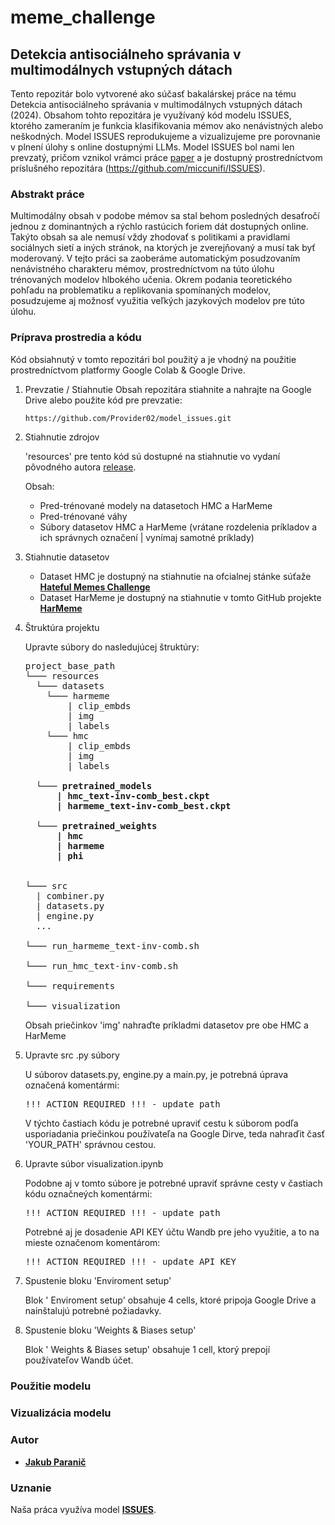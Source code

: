 # meme_challenge

## Detekcia antisociálneho správania v multimodálnych vstupných dátach

Tento repozitár bolo vytvorené ako súčasť bakalárskej práce na tému Detekcia antisociálneho správania v multimodálnych vstupných dátach (2024). Obsahom tohto repozitára je využívaný kód modelu ISSUES, ktorého zameraním je funkcia klasifikovania mémov ako nenávistných alebo neškodných. Model ISSUES reprodukujeme a vizualizujeme pre porovnanie v plnení úlohy s online dostupnými LLMs. Model ISSUES bol nami len prevzatý, pričom vznikol vrámci práce [paper](https://openaccess.thecvf.com/content/ICCV2023W/CLVL/html/Burbi_Mapping_Memes_to_Words_for_Multimodal_Hateful_Meme_Classification_ICCVW_2023_paper.html) a je dostupný prostredníctvom príslušného repozitára (https://github.com/miccunifi/ISSUES).


### Abstrakt práce
Multimodálny obsah v podobe mémov sa stal behom posledných desaťročí jednou z dominantných a rýchlo rastúcich foriem dát dostupných online. Takýto obsah sa ale nemusí vždy zhodovať s politikami a pravidlami sociálnych sietí a iných stránok, na ktorých je zverejňovaný a musí tak byť moderovaný. V tejto práci sa zaoberáme automatickým posudzovaním nenávistného charakteru mémov, prostredníctvom na túto úlohu trénovaných modelov hlbokého učenia. Okrem podania teoretického pohľadu na problematiku a replikovania spomínaných modelov, posudzujeme aj možnosť využitia veľkých jazykových modelov pre túto úlohu.


### Príprava prostredia a kódu
Kód obsiahnutý v tomto repozitári bol použitý a je vhodný na použitie prostredníctvom platformy Google Colab & Google Drive.

1. Prevzatie / Stiahnutie
   Obsah repozitára stiahnite a nahrajte na Google Drive alebo použite kód pre prevzatie:
   ```sh
   https://github.com/Provider02/model_issues.git
   ```

2. Stiahnutie zdrojov

   'resources' pre tento kód sú dostupné na stiahnutie vo vydaní pôvodného autora [release](https://github.com/miccunifi/ISSUES/releases/tag/latest).

   Obsah:
   * Pred-trénované modely na datasetoch HMC a HarMeme
   * Pred-trénované váhy
   * Súbory datasetov HMC a HarMeme (vrátane rozdelenia príkladov a ich správnych označení | vynímaj samotné príklady)
  
3. Stiahnutie datasetov

   * Dataset HMC je dostupný na stiahnutie na ofcialnej stánke súťaže [**Hateful Memes Challenge**](https://hatefulmemeschallenge.com/#download)
   * Dataset HarMeme je dostupný na stiahnutie v tomto GitHub projekte [**HarMeme**](https://github.com/di-dimitrov/mmf/tree/master/data/datasets/memes/defaults/images)
  
4. Štruktúra projektu

   Upravte súbory do nasledujúcej štruktúry:

   <pre>
   project_base_path
   └─── resources
     └─── datasets
       └─── harmeme
           | clip_embds
           | img
           | labels
       └─── hmc
           | clip_embds
           | img
           | labels
  
     └─── <b>pretrained_models
         | hmc_text-inv-comb_best.ckpt
         | harmeme_text-inv-comb_best.ckpt
      
     └─── pretrained_weights
         | hmc
         | harmeme
         | phi
         </b>
  
   └─── src
     | combiner.py
     | datasets.py
     | engine.py
     ...

   └─── run_harmeme_text-inv-comb.sh
  
   └─── run_hmc_text-inv-comb.sh

   └─── requirements

   └─── visualization
   </pre>

   Obsah priečinkov 'img' nahraďte príkladmi datasetov pre obe HMC a HarMeme

5. Upravte src .py súbory

   U súborov datasets.py, engine.py a main.py, je potrebná úprava označená komentármi:
   <pre>
   !!! ACTION REQUIRED !!! - update path
   </pre>
   V týchto častiach kódu je potrebné upraviť cestu k súborom podľa usporiadania priečinkou používateľa na Google Dirve, teda nahraďit časť 'YOUR_PATH' správnou cestou.
  
6. Upravte súbor visualization.ipynb

   Podobne aj v tomto súbore je potrebné upraviť správne cesty v častiach kódu označneých komentármi:
   <pre>
   !!! ACTION REQUIRED !!! - update path
   </pre>

   Potrebné aj je dosadenie API KEY účtu Wandb pre jeho využitie, a to na mieste označenom komentárom:
   <pre>
   !!! ACTION REQUIRED !!! - update API KEY
   </pre>

7. Spustenie bloku 'Enviroment setup'

   Blok ' Enviroment setup' obsahuje 4 cells, ktoré pripoja Google Drive a nainštalujú potrebné požiadavky.
   
8. Spustenie bloku 'Weights & Biases setup'

   Blok ' Weights & Biases setup' obsahuje 1 cell, ktorý prepojí používateľov Wandb účet.


### Použitie modelu




### Vizualizácia modelu




### Autor
* [**Jakub Paranič**](https://github.com/Provider02)


### Uznanie
Naša práca využíva model [**ISSUES**](https://github.com/miccunifi/ISSUES).
